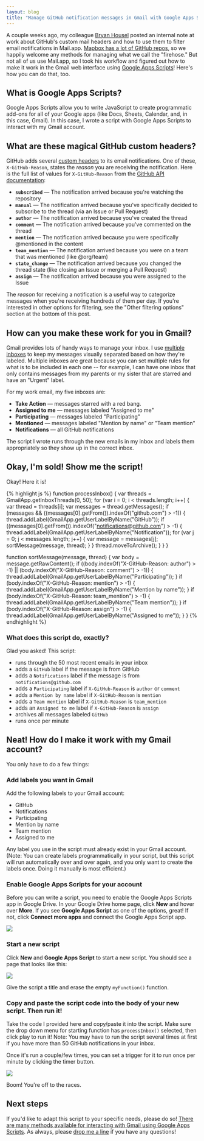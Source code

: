 ```yaml
---
layout: blog
title: "Manage GitHub notification messages in Gmail with Google Apps Scripts"
---
```


A couple weeks ago, my colleague [Bryan Housel](https://twitter.com/bhousel) posted an internal note at work about GitHub's custom mail headers and how to use them to filter email notifications in Mail.app. [Mapbox has a lot of GitHub repos](https://github.com/mapbox), so we happily welcome any methods for managing what we call the "firehose." But not all of us use Mail.app, so I took his workflow and figured out how to make it work in the Gmail web interface using [Google Apps Scripts](https://developers.google.com/apps-script/?hl=en)! Here's how you can do that, too.

## What is Google Apps Scripts?

Google Apps Scripts allow you to write JavaScript to create programmatic add-ons for all of your Google apps (like Docs, Sheets, Calendar, and, in this case, Gmail). In this case, I wrote a script with Google Apps Scripts to interact with my Gmail account.

## What are these magical GitHub custom headers?

GitHub adds several [custom headers](https://support.google.com/mail/answer/29436?hl=en) to its email notifications. One of these, `X-GitHub-Reason`, states the _reason_ you are receiving the notification. Here is the full list of values for `X-GitHub-Reason` from the [GitHub API documentation](https://developer.github.com/v3/activity/notifications/#notification-reasons):

- **`subscribed`** &mdash; The notification arrived because you're watching the repository
- **`manual`** &mdash; The notification arrived because you've specifically decided to subscribe to the thread (via an Issue or Pull Request)
- **`author`** &mdash; The notification arrived because you've created the thread
- **`comment`** &mdash; The notification arrived because you've commented on the thread
- **`mention`** &mdash; The notification arrived because you were specifically @mentioned in the content
- **`team_mention`** &mdash; The notification arrived because you were on a team that was mentioned (like @org/team)
- **`state_change`** &mdash; The notification arrived because you changed the thread state (like closing an Issue or merging a Pull Request)
- **`assign`** &mdash; The notification arrived because you were assigned to the Issue

The _reason_ for receiving a notification is a useful way to categorize messages when you're receiving hundreds of them per day. If you're interested in other options for filtering, see the "Other filtering options" section at the bottom of this post.

## How can you make these work for you in Gmail?

Gmail provides lots of handy ways to manage your inbox. I use [multiple inboxes](http://gmailblog.blogspot.com/2009/02/new-in-labs-multiple-inboxes.html) to keep my messages visually separated based on how they're labeled. Multiple inboxes are great because you can set multiple rules for what is to be included in each one -- for example, I can have one inbox that only contains messages from my parents or my sister that are starred and have an "Urgent" label.

For my work email, my five inboxes are:

- **Take Action** &mdash; messages starred with a red bang.
- **Assigned to me** &mdash; messages labeled "Assigned to me"
- **Participating** &mdash; messages labeled "Participating"
- **Mentioned** &mdash; messages labeled "Mention by name" or "Team mention"
- **Notifications** &mdash; all GitHub notifications

The script I wrote runs through the new emails in my inbox and labels them appropriately so they show up in the correct inbox.

## Okay, I'm sold! Show me the script!

Okay! Here it is!

{% highlight js %}
function processInbox() {
  var threads = GmailApp.getInboxThreads(0, 50);
  for (var i = 0; i < threads.length; i++) {
    var thread = threads[i];
    var messages = thread.getMessages();
    if (messages && ((messages[0].getFrom()).indexOf("github.com") > -1)) {
      thread.addLabel(GmailApp.getUserLabelByName("GitHub"));
      if ((messages[0].getFrom()).indexOf("notifications@github.com") > -1) {
        thread.addLabel(GmailApp.getUserLabelByName("Notification"));
        for (var j = 0; j < messages.length; j++) {
          var message = messages[j];
          sortMessage(message, thread);
        }
      }
      thread.moveToArchive();
    }
  }
}

function sortMessage(message, thread) {
  var body = message.getRawContent();
  if ((body.indexOf("X-GitHub-Reason: author") > -1) || (body.indexOf("X-GitHub-Reason: comment") > -1)) {
    thread.addLabel(GmailApp.getUserLabelByName("Participating"));
  }
  if (body.indexOf("X-GitHub-Reason: mention") > -1) {
    thread.addLabel(GmailApp.getUserLabelByName("Mention by name"));
  }
  if (body.indexOf("X-GitHub-Reason: team_mention") > -1) {
    thread.addLabel(GmailApp.getUserLabelByName("Team mention"));
  }
  if (body.indexOf("X-GitHub-Reason: assign") > -1) {
    thread.addLabel(GmailApp.getUserLabelByName("Assigned to me"));
  }
}
{% endhighlight %}

### What does this script do, exactly?

Glad you asked! This script:

- runs through the 50 most recent emails in your inbox
- adds a `GitHub` label if the message is from GitHub
- adds a `Notifications` label if the message is from `notifications@github.com`
- adds a `Participating` label if `X-GitHub-Reason` is `author` or `comment`
- adds a `Mention by name` label if `X-GitHub-Reason` is `mention`
- adds a `Team mention` label if `X-GitHub-Reason` is `team_mention`
- adds an `Assigned to me` label if `X-GitHub-Reason` is `assign`
- archives all messages labeled `GitHub`
- runs once per minute

## Neat! How do I make it work with my Gmail account?

You only have to do a few things:

### Add labels you want in Gmail

Add the following labels to your Gmail account:

- GitHub
- Notifications
- Participating
- Mention by name
- Team mention
- Assigned to me

Any label you use in the script must already exist in your Gmail account. (Note: You can create labels programmatically in your script, but this script will run automatically over and over again, and you only want to create the labels once. Doing it manually is most efficient.)

### Enable Google Apps Scripts for your account

Before you can write a script, you need to enable the Google Apps Scripts app in Google Drive. In your Google Drive home page, click **New** and hover over **More**. If you see **Google Apps Script** as one of the options, great! If not, click **Connect more apps** and connect the Google Apps Script app.

![](/images/addscript.png)

### Start a new script

Click **New** and **Google Apps Script** to start a new script. You should see a page that looks like this:

![](/images/blankscript.png)

Give the script a title and erase the empty `myFunction()` function.

### Copy and paste the script code into the body of your new script. Then run it!

Take the code I provided here and copy/paste it into the script. Make sure the drop down menu for starting function has `processInbox()` selected, then click play to run it! Note: You may have to run the script several times at first if you have more than 50 GitHub notifications in your inbox.

Once it's run a couple/few times, you can set a trigger for it to run once per minute by clicking the timer button.

![](/images/scriptui.png)

Boom! You're off to the races.

## Next steps

If you'd like to adapt this script to your specific needs, please do so! [There are many methods available for interacting with Gmail using Google Apps Scripts](https://developers.google.com/apps-script/reference/gmail/). As always, please [drop me a line](/) if you have any questions!
